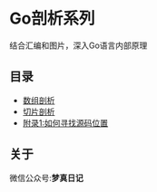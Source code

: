 Go剖析系列
===
结合汇编和图片，深入Go语言内部原理

## 目录
 - [数组剖析](./article/1-array.md)
 - [切片剖析](./article/2-slice.md)
 - [附录1:如何寻找源码位置](./article/appendix/1-source.md)
  
## 关于
微信公众号:**梦真日记**